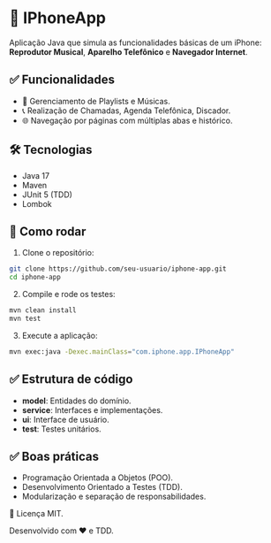 # 📱 IPhoneApp

Aplicação Java que simula as funcionalidades básicas de um iPhone: **Reprodutor Musical**, **Aparelho Telefônico** e **Navegador Internet**.

## ✅ Funcionalidades

- 🎵 Gerenciamento de Playlists e Músicas.
- 📞 Realização de Chamadas, Agenda Telefônica, Discador.
- 🌐 Navegação por páginas com múltiplas abas e histórico.

## 🛠️ Tecnologias

- Java 17
- Maven
- JUnit 5 (TDD)
- Lombok

## 🚀 Como rodar

1. Clone o repositório:

```bash
git clone https://github.com/seu-usuario/iphone-app.git
cd iphone-app
```

2. Compile e rode os testes:

```bash
mvn clean install
mvn test
```

3. Execute a aplicação:

```bash
mvn exec:java -Dexec.mainClass="com.iphone.app.IPhoneApp"
```

## ✅ Estrutura de código

- **model**: Entidades do domínio.
- **service**: Interfaces e implementações.
- **ui**: Interface de usuário.
- **test**: Testes unitários.

## ✅ Boas práticas

- Programação Orientada a Objetos (POO).
- Desenvolvimento Orientado a Testes (TDD).
- Modularização e separação de responsabilidades.

📄 Licença
MIT.

Desenvolvido com ❤️ e TDD.